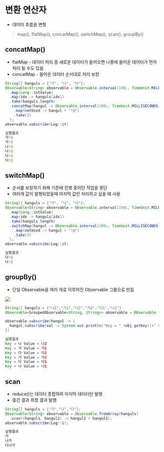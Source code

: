 # 변환 연산자
  * 데이터 흐름을 변형
  > map(), flatMap(), concatMap(), switchMap(), scan(), groupBy()

## concatMap()
  * flatMap - 데이터 처리 중 새로운 데이터가 들어오면 나중에 들어온 데이터가 먼저 처리 될 수도 있음
  * concatMap - 들어온 데이터 순서대로 처리 보장

```java
String[] hanguls = {"가", "나", "다"};
Observable<String> observable = Observable.interval(100L, TimeUnit.MILLISECONDS)
  .map(Long::intValue)
  .map(idx -> hanguls[idx])
  .take(hanguls.length)
  .concatMap(hangul -> Observable.interval(200L, TimeUnit.MILLISECONDS)
    .map(notUsed -> hangul + "!@")
    .take(2)
  );
observable.subscribe(Log::it)

실행결과
가!@
가!@
나!@
나!@
다!@
다!@
```

## switchMap()
  * 순서를 보장하기 위해 기존에 진행 중이던 작업을 중단
  * 여러개 값이 발행되었을때 마지막 값만 처리하고 싶을 떄 사용

```java
String[] hanguls = {"가", "나", "다"};
Observable<String> observable = Observable.interval(100L, TimeUnit.MILLISECONDS)
  .map(Long::intValue)
  .map(idx -> hanguls[idx])
  .take(hanguls.length)
  .switchMap(hangul -> Observable.interval(200L, TimeUnit.MILLISECONDS)
    .map(notUsed -> hangul + "!@")
    .take(2)
  );
observable.subscribe(Log::it)

실행결과
다!@
다!@
```

## groupBy()
  * 단일 Observable을 여러 개로 이루어진 Observable 그룹으로 만듬

<img src="http://reactivex.io/documentation/operators/images/groupBy.c.png"/>

```java
String[] hanguls = {"나2","가1","다2","가2","다1","나1"}
Observable<GroupedObservable<String, String>> observable = Observable.fromArray(hanguls).groupBy(Utils::getHangul);

observable.subscribe(hangul -> {
  hangul.subscribe(val -> System.out.println("Key = " +obj.getKey()+" Value = " + val));
})

실행결과
Key = 나 Value = 나2
Key = 가 Value = 가1
Key = 다 Value = 다2
Key = 가 Value = 가2
Key = 다 Value = 다1
Key = 나 Value = 나1
```

## scan
  * reduce()는 데이터 종합하여 마지막 데이터만 발행
  * 중간 결과 최정 결과 발행

```java
String[] hanguls = {"가","나","다"};
Observable<String> observable = Observable.fromArray(hanguls)
  .scan((hangul1, hangul2) -> hangul2 + hangul1);
observable.subscribe(Log::i);

실행결과
가
나가
다나가
```
